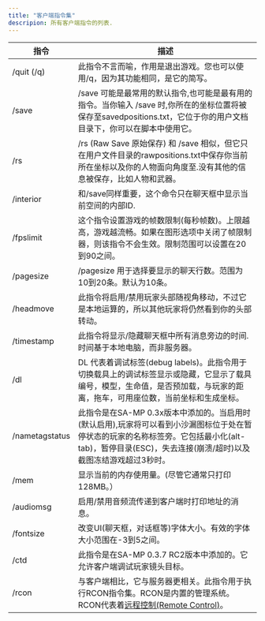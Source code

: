 ```yaml
---
title: "客户端指令集"
descripion: 所有客户端指令的列表.
---
```


| 指令           | 描述                                                         |
| -------------- | ------------------------------------------------------------ |
| /quit (/q)     | 此指令不言而喻，作用是退出游戏。您也可以使用/q，因为其功能相同，是它的简写。 |
| /save          | /save 可能是最常用的默认指令,也可能是最有用的指令。当你输入 /save 时,你所在的坐标位置将被保存至savedpositions.txt，它位于你的用户文档目录下，你可以在脚本中使用它。 |
| /rs            | /rs (Raw Save 原始保存) 和 /save 相似，但它只在用户文件目录的rawpositions.txt中保存你当前所在坐标以及你的人物面向角度至.没有其他的信息被保存，比如人物和武器。 |
| /interior      | 和/save同样重要，这个命令只在聊天框中显示当前空间的内部ID.   |
| /fpslimit      | 这个指令设置游戏的帧数限制(每秒帧数)。上限越高，游戏越流畅。如果在图形选项中关闭了帧限制器，则该指令不会生效。限制范围可以设置在20到90之间。 |
| /pagesize      | /pagesize 用于选择要显示的聊天行数。范围为10到20条。默认为10条。 |
| /headmove      | 此指令将启用/禁用玩家头部随视角移动，不过它是本地运算的，所以其他玩家将仍然看到你的头部转动。 |
| /timestamp     | 此指令将显示/隐藏聊天框中所有消息旁边的时间.时间基于本地电脑，而非服务器。 |
| /dl            | DL 代表着调试标签(debug labels)。此指令用于切换载具上的调试标签显示或隐藏，它显示了载具编号，模型，生命值，是否预加载，与玩家的距离，拖车，可用座位数，当前坐标和生成坐标。 |
| /nametagstatus | 此指令是在SA-MP 0.3x版本中添加的。当启用时(默认启用),玩家将可以看到小沙漏图标位于处在暂停状态的玩家的名称标签旁。它包括最小化(alt-tab)，暂停目录(ESC)，失去连接(崩溃/超时)以及截图冻结游戏超过3秒时。 |
| /mem           | 显示当前的内存使用量。(尽管它通常只打印128MB。）             |
| /audiomsg      | 启用/禁用音频流传递到客户端时打印地址的消息。                |
| /fontsize      | 改变UI(聊天框，对话框等)字体大小。有效的字体大小范围在-3到5之间。 |
| /ctd           | 此指令是在SA-MP 0.3.7 RC2版本中添加的。它允许客户端调试玩家镜头目标。 |
| /rcon          | 与客户端相比，它与服务器更相关。此指令用于执行RCON指令集。RCON是内置的管理系统。RCON代表着[远程控制(Remote Control)](../server/ControllingServer#using-rcon)。 |
